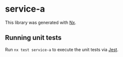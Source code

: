 # service-a

This library was generated with [Nx](https://nx.dev).

## Running unit tests

Run `nx test service-a` to execute the unit tests via [Jest](https://jestjs.io).

